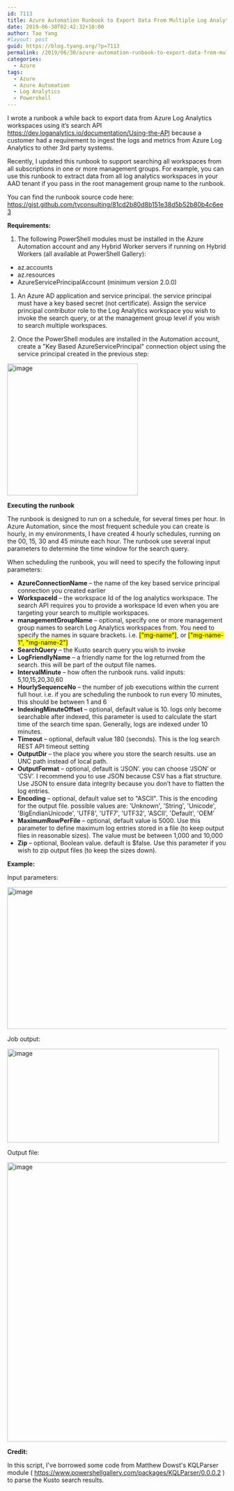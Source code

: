 ```yaml
---
id: 7113
title: Azure Automation Runbook to Export Data From Multiple Log Analytics Workspaces
date: 2019-06-30T02:42:32+10:00
author: Tao Yang
#layout: post
guid: https://blog.tyang.org/?p=7113
permalink: /2019/06/30/azure-automation-runbook-to-export-data-from-multiple-log-analytics-workspaces/
categories:
  - Azure
tags:
  - Azure
  - Azure Automation
  - Log Analytics
  - Powershell
---
```

<p>I wrote a runbook a while back to export data from Azure Log Analytics workspaces using it’s search API <a href="https://dev.loganalytics.io/documentation/Using-the-API">https://dev.loganalytics.io/documentation/Using-the-API</a> because a customer had a requirement to ingest the logs and metrics from Azure Log Analytics to other 3rd party systems.</p>
<p>Recently, I updated this runbook to support searching all workspaces from all subscriptions in one or more management groups. For example, you can use this runbook to extract data from all log analytics workspaces in your AAD tenant if you pass in the root management group name to the runbook.</p>
<p>You can find the runbook source code here: <a href="https://gist.github.com/tyconsulting/81cd2b80d8b151e38d5b52b80b4c6ee3">https://gist.github.com/tyconsulting/81cd2b80d8b151e38d5b52b80b4c6ee3</a></p>
<p><strong>Requirements:</strong></p>
<ol>
<li>The following PowerShell modules must be installed in the Azure Automation account and any Hybrid Worker servers if running on Hybrid Workers (all available at PowerShell Gallery):</li>
</ol>
<ul>
<li>az.accounts</li>
<li>az.resources</li>
<li>AzureServicePrincipalAccount (minimum version 2.0.0)</li>
</ul>
<ol>
<li>An Azure AD application and service principal. the service principal must have a key based secret (not certificate). Assign the service principal contributor role to the Log Analytics workspace you wish to invoke the search query, or at the management group level if you wish to search multiple workspaces.<p></p>
</li>
<li>Once the PowerShell modules are installed in the Automation account, create a "Key Based AzureServicePrincipal" connection object using the service principal created in the previous step:<p></p>
</li>
</ol>
<p><a href="https://blog.tyang.org/wp-content/uploads/2019/06/image-5.png"><img class="" style="margin: 0px;background-image: none" title="image" src="https://blog.tyang.org/wp-content/uploads/2019/06/image_thumb-5.png" alt="image" width="300" height="302" border="0"></a></p>
<p><strong>Executing the runbook</strong></p>
<p>The runbook is designed to run on a schedule, for several times per hour. In Azure Automation, since the most frequent schedule you can create is hourly, in my environments, I have created 4 hourly schedules, running on the 00, 15, 30 and 45 minute each hour. The runbook use several input parameters to determine the time window for the search query.</p>
<p>When scheduling the runbook, you will need to specify the following input parameters:</p>
<ul>
<li><strong>AzureConnectionName</strong> – the name of the key based service principal connection you created earlier</li>
<li><strong>WorkspaceId</strong> – the workspace Id of the log analytics workspace. The search API requires you to provide a workspace Id even when you are targeting your search to multiple workspaces.</li>
<li><strong>managementGroupName</strong> – optional, specify one or more management group names to search Log Analytics workspaces from. You need to specify the names in square brackets. i.e. <span style="background-color: #ffff00">["mg-name"]</span>, or <span style="background-color: #ffff00">["mg-name-1", "mg-name-2"]</span></li>
<li><strong>SearchQuery</strong> – the Kusto search query you wish to invoke</li>
<li><strong>LogFriendlyName</strong> – a friendly name for the log returned from the search. this will be part of the output file names.</li>
<li><strong>IntervalMinute</strong> – how often the runbook runs. valid inputs: 5,10,15,20,30,60</li>
<li><strong>HourlySequenceNo</strong> – the number of job executions within the current full hour. i.e. if you are scheduling the runbook to run every 10 minutes, this should be between 1 and 6</li>
<li><strong>IndexingMinuteOffset</strong> – optional, default value is 10. logs only become searchable after indexed, this parameter is used to calculate the start time of the search time span. Generally, logs are indexed under 10 minutes.</li>
<li><strong>Timeout</strong> – optional, default value 180 (seconds). This is the log search REST API timeout setting</li>
<li><strong>OutputDir</strong> – the place you where you store the search results. use an UNC path instead of local path.</li>
<li><strong>OutputFormat</strong> – optional, default is ‘JSON’. you can choose ‘JSON’ or ‘CSV’. I recommend you to use JSON because CSV has a flat structure. Use JSON to ensure data integrity because you don’t have to flatten the log entries.</li>
<li><strong>Encoding</strong> – optional, default value set to "ASCII". This is the encoding for the output file. possible values are: 'Unknown', 'String', 'Unicode', 'BigEndianUnicode', 'UTF8', 'UTF7', 'UTF32', 'ASCII', 'Default', 'OEM'</li>
<li><strong>MaximumRowPerFile</strong> – optional, default value is 5000. Use this parameter to define maximum log entries stored in a file (to keep output files in reasonable sizes). The value must be between 1,000 and 10,000</li>
<li><strong>Zip</strong> – optional, Boolean value. default is $false. Use this parameter if you wish to zip output files (to keep the sizes down).</li>
</ul>
<p><strong>Example:</strong></p>
<p>Input parameters:</p>
<p><a href="https://blog.tyang.org/wp-content/uploads/2019/06/image-6.png"><img style="background-image: none" title="image" src="https://blog.tyang.org/wp-content/uploads/2019/06/image_thumb-6.png" alt="image" width="550" height="325" border="0"></a></p>
<p>Job output:</p>
<p><a href="https://blog.tyang.org/wp-content/uploads/2019/06/image-7.png"><img style="background-image: none" title="image" src="https://blog.tyang.org/wp-content/uploads/2019/06/image_thumb-7.png" alt="image" width="486" height="215" border="0"></a></p>
<p>Output file:</p>
<p><a href="https://blog.tyang.org/wp-content/uploads/2019/06/image-8.png"><img style="background-image: none" title="image" src="https://blog.tyang.org/wp-content/uploads/2019/06/image_thumb-8.png" alt="image" width="586" height="640" border="0"></a></p>

<!-- wp:paragraph -->
<p><strong>Credit:</strong></p>
<!-- /wp:paragraph -->

<!-- wp:paragraph -->
<p>In this script, I've borrowed some code from Matthew Dowst's KQLParser module ( <a href="https://www.powershellgallery.com/packages/KQLParser/0.0.0.2">https://www.powershellgallery.com/packages/KQLParser/0.0.0.2</a> ) to parse the Kusto search results.</p>
<!-- /wp:paragraph -->